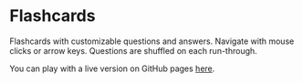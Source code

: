 # Flashcards

Flashcards with customizable questions and answers. Navigate with mouse clicks or arrow keys. Questions are shuffled on each run-through.

You can play with a live version on GitHub pages [here](https://cbguder.github.io/flashcards/).
